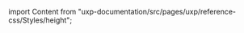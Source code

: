 
import Content from "uxp-documentation/src/pages/uxp/reference-css/Styles/height";

<Content query="product=xd"/>
